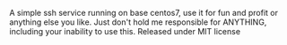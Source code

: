A simple ssh service running on base centos7, use it for fun and profit or anything else you like.
Just don't hold me responsible for ANYTHING, including your inability to use this. Released under MIT license
